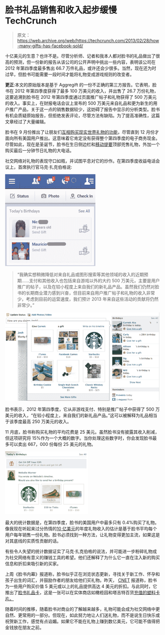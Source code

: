 # 脸书礼品销售和收入起步缓慢 TechCrunch

> 原文：<https://web.archive.org/web/https://techcrunch.com/2013/02/28/how-many-gifts-has-facebook-sold/>

十亿美元的生意？也许不是。尽管分析师、记者和我本人都对脸书的礼品做出了很高的预测，但一份新的报告从该公司的公开声明中挑出一些内容，表明该公司在 2012 年第四季度最多售出 66.7 万件礼品，或许还会少很多。当然，现在还为时过早，但脸书可能需要一段时间才能将礼物变成游戏规则的改变者。

**更正**:本文的原始版本是基于 Aggregift 的一份不正确的第三方报告。它表明，脸书在 2012 年第四季度获得了最多 100 万美元的收入，并出售了 26.7 万份礼物，这要追溯到脸书在 2012 年第四季度通过页面推广帖子和礼物获得了 500 万美元的收入。事实上，在财报电话会议上宣布的 500 万美元来自礼品和更为新生的用户推广产品，关于这一点的销售数据较少，这妨碍了报告中显示的分析类型。脸书有机会质疑原始报告，但拒绝发表评论，尽管方法有缺陷。为了提高准确性，这篇文章经过了大量编辑。

脸书在 9 月份推出了让朋友们[互相购买现实世界礼物的功能](https://web.archive.org/web/20221005181936/https://beta.techcrunch.com/2012/09/27/facebook-gifts/)，尽管直到 12 月份才面向所有美国用户推出。这意味着它肯定没有获得整个第四季度的电子商务现金。尽管如此，现在是圣诞节，脸书在生日侧边栏和[移动提要](https://web.archive.org/web/20221005181936/https://beta.techcrunch.com/2012/10/10/facebook-mobile-birthdays/)顶部兜售礼物，外加一个购买最后一分钟节日礼物的大电话。

社交网络对礼物的表现守口如瓶，并试图平息对它的炒作。在第四季度收益电话会议上，首席执行官马克·扎克伯格说:

![Facebook Gifts Mobile Push](img/2fb759ecb831350b4a294a3b1b40a736.png)

> “我确实想稍微降低对来自礼品或图形搜索等其他领域的收入的近期预期……支付和其他收入也包括来自游戏以外的大约 500 万美元，主要是用户推广的帖子，以及在较小程度上来自我们的新礼品产品。虽然我们仍然对脸书的长期商业潜力感到兴奋，但目前来自用户推广帖子和礼物的收入非常少，考虑到目前的运营速度，我们预计 2013 年来自这些活动的贡献将仍然非常少。”

![Facebook Gifts Sell](img/a59313208ad7c0d2c371b223ac1fa3fa.png)

脸书表示，2012 年第四季度，它从非游戏支付、特别是推广帖子中获得了 500 万美元的收入，“在较小程度上，来自我们的新礼品产品。”这可以被解释为礼品相当于该季度最高 250 万美元的收入。

11 月底，脸书称购买礼物的平均花费是 25 美元。虽然脸书没有披露其收入削减，但这项研究将 15%作为一个大概的数字。当你处理这些数字时，你会发现脸书最多可以卖出 667，000 份每份 25 美元的礼物。

![FB_deal_2_270x204](img/994c6b87eb6c1ca10a3d38f4f3dc214a.png)

最大的统计数据是，在第四季度，脸书的美国用户中最多只有 0.4%购买了礼物。像我现在听起来过分热情的[10 亿美元](https://web.archive.org/web/20221005181936/https://beta.techcrunch.com/2012/12/11/facebook-gift-revenue/)的年度礼物收入的估计是基于脸书平均每个用户每年销售一份礼物。脸书必须找到一种方法，让礼物变得更加主流，如果这是对其底线的实质性贡献的话。

有些令人失望的统计数据证实了马克·扎克伯格的说法，并可能进一步粉碎礼物成为社交网络有意义的赚钱工具的希望。他们还解释了为什么它一直在注入新的购买信息和折扣来吸引新的买家。

上周《脸书内幕》报道称，脸书似乎正在浏览状态更新，寻找关于新工作、怀孕和孩子出生的词汇，并鼓励作者的朋友给他们买礼物。昨天， [CNET](https://web.archive.org/web/20221005181936/http://news.cnet.com/8301-1023_3-57571713-93/facebook-already-marking-down-prices-on-gifts/) 报道称，脸书为一些用户购买价值 5 美元或以上的礼品提供高达 4 美元的折扣。与此同时，它推出了[脸书礼品卡](https://web.archive.org/web/20221005181936/https://beta.techcrunch.com/2013/01/31/facebook-unveils-the-facebook-card-a-reusable-gift-card-that-holds-multiple-balances-from-different-stores/)，这是一张可以在实体商店如橄榄园和塔吉特百货[充值的塑料卡片。](https://web.archive.org/web/20221005181936/https://beta.techcrunch.com/2013/02/24/facebook-gift-card/)

随着时间的推移，随着脸书对商业的了解越来越多，礼物可能会成为社交网络中更自然、更常用的一部分。但现在，如此努力地让人们送礼物，而不是说生日快乐或祝贺新工作，感觉有点谄媚。如果它不能在礼物上赚到数亿美元，它可能不值得把金钱放在朋友之前。